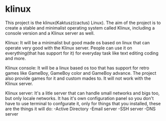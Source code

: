# klinux
This project is the klinux(Kaktusz(cactus) Linux). The aim of the project is to create a stable and minimalist operating system called Klinux, including a console version and a Klinux server as well.

Klinux:
It will be a minimalist but good made os based on linux that can operate very good with the Klinux server. People can use it on everything(that has support for it) for everyday task like text editing coding and more.

Klinux console:
It will be a linux based os too that has support for retro games like GameBoy, GameBoy color and GameBoy advance. The project also provide games for it and custom mades to. It will not work with the Klinux server.

Klinux server:
It's a litle server that can handle small networks and bigs too, but only locale networks. It has it's own configuration panel so you don't have to use terminal to confgurate it, only for things that you installed, these are the things it will do:
-Active Directory
-Email server
-SSH server
-DNS server
